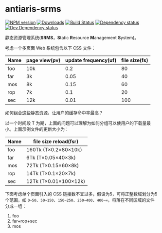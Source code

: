 # antiaris-srms
[![NPM version][npm-image]][npm-url] [![Downloads][downloads-image]][npm-url] [![Build Status][travis-image]][travis-url] [![Dependency status][david-dm-image]][david-dm-url] [![Dev Dependency status][david-dm-dev-image]][david-dm-dev-url]

静态资源管理系统(**SRMS**，**S**tatic **R**esource **M**anagement **S**ystem)。

考虑一个多页面 Web 系统包含以下 CSS 文件：

|Name|page view(pv)|update frequency(uf)|file size(fs)|
|----|----|----|----|
|foo|10k|0.2|80|
|far|3k|0.05|40|
|mos|8k|0.15|60|
|rop|7k|0.1|20|
|sec|12k|0.01|100|

如何组合这些静态资源，让用户的缓存命中率最高？

以一个时间段 T 为期，上面的问题可以理解为如何分组可以使用户的下载量最小。上面示例文件的更新大小为：

|Name|file size reload(fsr)|
|----|----|
|foo|160Tk (T×0.2×80×10k)|
|far|6Tk (T×0.05×40×3k)|
|mos|72Tk (T×0.15×60×8k)|
|rop|14Tk (T×0.1×20×7k)|
|sec|12Tk (T×0.01×100×12k)|

下面考虑单个页面引入的 CSS 链接数不宜过多，假设为5，可将正整数域划分为5个范围，如 `0~50`、`50~150`、`150~250`、`250~400`、`400~∞`，将落在不同区域的文件分成一组：

1. foo
2. far+rop+sec
3. mos


[npm-url]: https://npmjs.org/package/antiaris-srms
[downloads-image]: http://img.shields.io/npm/dm/antiaris-srms.svg
[npm-image]: http://img.shields.io/npm/v/antiaris-srms.svg
[travis-url]: https://travis-ci.org/antiaris/antiaris-srms
[travis-image]: http://img.shields.io/travis/antiaris/antiaris-srms.svg
[david-dm-url]:https://david-dm.org/antiaris/antiaris-srms
[david-dm-image]:https://david-dm.org/antiaris/antiaris-srms.svg
[david-dm-dev-url]:https://david-dm.org/antiaris/antiaris-srms#info=devDependencies
[david-dm-dev-image]:https://david-dm.org/antiaris/antiaris-srms/dev-status.svg

